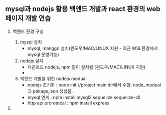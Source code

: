 ## mysql과 nodejs 활용 백엔드 개발과 react 환경의 web 페이지 개발 연습
1. 백앤드 환경 구성
   1) mysql 설치
      - mysql, manggo 설치(윈도우/MAC/LINUX 지원 - 최근 WSL환경에서 mysql 운영가능)
   2) nodejs 설치
      - 다운로드 nodejs, npm  같이 설치됨 (윈도우/MAC/LINUX 지원)
      - 
   3) 백앤드 개발을 위한 nodejs modual 
      - nodejs 초기화 : node init //project main dir에서 수행, node_modual과 pakage,json 생성됨.
      - mysql 연계 : npm install mysql2 sequelize sequelize-cli
      - http api prorotocal : npm install express

2. 
